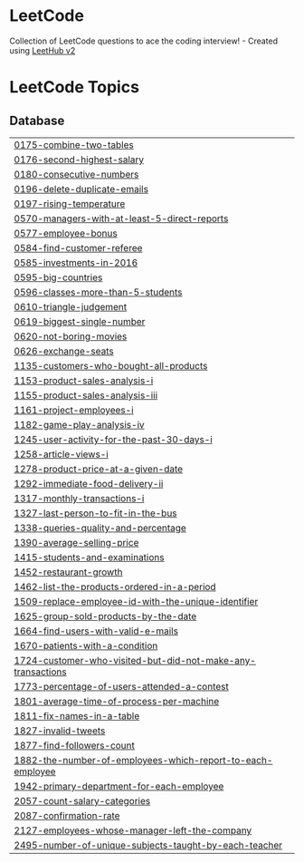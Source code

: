 # LeetCode
Collection of LeetCode questions to ace the coding interview! - Created using [LeetHub v2](https://github.com/arunbhardwaj/LeetHub-2.0)

<!---LeetCode Topics Start-->
# LeetCode Topics
## Database
|  |
| ------- |
| [0175-combine-two-tables](https://github.com/DoaaTawfik0/LeetCode/tree/master/0175-combine-two-tables) |
| [0176-second-highest-salary](https://github.com/DoaaTawfik0/LeetCode/tree/master/0176-second-highest-salary) |
| [0180-consecutive-numbers](https://github.com/DoaaTawfik0/LeetCode/tree/master/0180-consecutive-numbers) |
| [0196-delete-duplicate-emails](https://github.com/DoaaTawfik0/LeetCode/tree/master/0196-delete-duplicate-emails) |
| [0197-rising-temperature](https://github.com/DoaaTawfik0/LeetCode/tree/master/0197-rising-temperature) |
| [0570-managers-with-at-least-5-direct-reports](https://github.com/DoaaTawfik0/LeetCode/tree/master/0570-managers-with-at-least-5-direct-reports) |
| [0577-employee-bonus](https://github.com/DoaaTawfik0/LeetCode/tree/master/0577-employee-bonus) |
| [0584-find-customer-referee](https://github.com/DoaaTawfik0/LeetCode/tree/master/0584-find-customer-referee) |
| [0585-investments-in-2016](https://github.com/DoaaTawfik0/LeetCode/tree/master/0585-investments-in-2016) |
| [0595-big-countries](https://github.com/DoaaTawfik0/LeetCode/tree/master/0595-big-countries) |
| [0596-classes-more-than-5-students](https://github.com/DoaaTawfik0/LeetCode/tree/master/0596-classes-more-than-5-students) |
| [0610-triangle-judgement](https://github.com/DoaaTawfik0/LeetCode/tree/master/0610-triangle-judgement) |
| [0619-biggest-single-number](https://github.com/DoaaTawfik0/LeetCode/tree/master/0619-biggest-single-number) |
| [0620-not-boring-movies](https://github.com/DoaaTawfik0/LeetCode/tree/master/0620-not-boring-movies) |
| [0626-exchange-seats](https://github.com/DoaaTawfik0/LeetCode/tree/master/0626-exchange-seats) |
| [1135-customers-who-bought-all-products](https://github.com/DoaaTawfik0/LeetCode/tree/master/1135-customers-who-bought-all-products) |
| [1153-product-sales-analysis-i](https://github.com/DoaaTawfik0/LeetCode/tree/master/1153-product-sales-analysis-i) |
| [1155-product-sales-analysis-iii](https://github.com/DoaaTawfik0/LeetCode/tree/master/1155-product-sales-analysis-iii) |
| [1161-project-employees-i](https://github.com/DoaaTawfik0/LeetCode/tree/master/1161-project-employees-i) |
| [1182-game-play-analysis-iv](https://github.com/DoaaTawfik0/LeetCode/tree/master/1182-game-play-analysis-iv) |
| [1245-user-activity-for-the-past-30-days-i](https://github.com/DoaaTawfik0/LeetCode/tree/master/1245-user-activity-for-the-past-30-days-i) |
| [1258-article-views-i](https://github.com/DoaaTawfik0/LeetCode/tree/master/1258-article-views-i) |
| [1278-product-price-at-a-given-date](https://github.com/DoaaTawfik0/LeetCode/tree/master/1278-product-price-at-a-given-date) |
| [1292-immediate-food-delivery-ii](https://github.com/DoaaTawfik0/LeetCode/tree/master/1292-immediate-food-delivery-ii) |
| [1317-monthly-transactions-i](https://github.com/DoaaTawfik0/LeetCode/tree/master/1317-monthly-transactions-i) |
| [1327-last-person-to-fit-in-the-bus](https://github.com/DoaaTawfik0/LeetCode/tree/master/1327-last-person-to-fit-in-the-bus) |
| [1338-queries-quality-and-percentage](https://github.com/DoaaTawfik0/LeetCode/tree/master/1338-queries-quality-and-percentage) |
| [1390-average-selling-price](https://github.com/DoaaTawfik0/LeetCode/tree/master/1390-average-selling-price) |
| [1415-students-and-examinations](https://github.com/DoaaTawfik0/LeetCode/tree/master/1415-students-and-examinations) |
| [1452-restaurant-growth](https://github.com/DoaaTawfik0/LeetCode/tree/master/1452-restaurant-growth) |
| [1462-list-the-products-ordered-in-a-period](https://github.com/DoaaTawfik0/LeetCode/tree/master/1462-list-the-products-ordered-in-a-period) |
| [1509-replace-employee-id-with-the-unique-identifier](https://github.com/DoaaTawfik0/LeetCode/tree/master/1509-replace-employee-id-with-the-unique-identifier) |
| [1625-group-sold-products-by-the-date](https://github.com/DoaaTawfik0/LeetCode/tree/master/1625-group-sold-products-by-the-date) |
| [1664-find-users-with-valid-e-mails](https://github.com/DoaaTawfik0/LeetCode/tree/master/1664-find-users-with-valid-e-mails) |
| [1670-patients-with-a-condition](https://github.com/DoaaTawfik0/LeetCode/tree/master/1670-patients-with-a-condition) |
| [1724-customer-who-visited-but-did-not-make-any-transactions](https://github.com/DoaaTawfik0/LeetCode/tree/master/1724-customer-who-visited-but-did-not-make-any-transactions) |
| [1773-percentage-of-users-attended-a-contest](https://github.com/DoaaTawfik0/LeetCode/tree/master/1773-percentage-of-users-attended-a-contest) |
| [1801-average-time-of-process-per-machine](https://github.com/DoaaTawfik0/LeetCode/tree/master/1801-average-time-of-process-per-machine) |
| [1811-fix-names-in-a-table](https://github.com/DoaaTawfik0/LeetCode/tree/master/1811-fix-names-in-a-table) |
| [1827-invalid-tweets](https://github.com/DoaaTawfik0/LeetCode/tree/master/1827-invalid-tweets) |
| [1877-find-followers-count](https://github.com/DoaaTawfik0/LeetCode/tree/master/1877-find-followers-count) |
| [1882-the-number-of-employees-which-report-to-each-employee](https://github.com/DoaaTawfik0/LeetCode/tree/master/1882-the-number-of-employees-which-report-to-each-employee) |
| [1942-primary-department-for-each-employee](https://github.com/DoaaTawfik0/LeetCode/tree/master/1942-primary-department-for-each-employee) |
| [2057-count-salary-categories](https://github.com/DoaaTawfik0/LeetCode/tree/master/2057-count-salary-categories) |
| [2087-confirmation-rate](https://github.com/DoaaTawfik0/LeetCode/tree/master/2087-confirmation-rate) |
| [2127-employees-whose-manager-left-the-company](https://github.com/DoaaTawfik0/LeetCode/tree/master/2127-employees-whose-manager-left-the-company) |
| [2495-number-of-unique-subjects-taught-by-each-teacher](https://github.com/DoaaTawfik0/LeetCode/tree/master/2495-number-of-unique-subjects-taught-by-each-teacher) |
<!---LeetCode Topics End-->